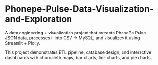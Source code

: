 # Phonepe-Pulse-Data-Visualization-and-Exploration
A data engineering + visualization project that extracts PhonePe Pulse JSON data, processes it into CSV → MySQL, and visualizes it using Streamlit + Plotly.

This project demonstrates ETL pipeline, database design, and interactive dashboards with choropleth maps, bar charts, line charts, and pie charts.
